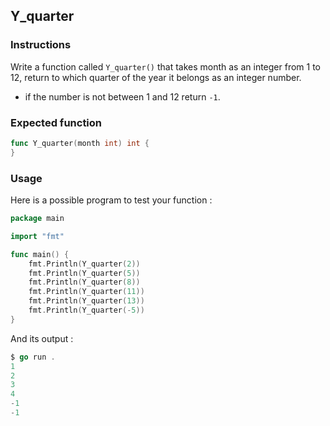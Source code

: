 ## Y_quarter

### Instructions

Write a function called `Y_quarter()` that takes  month as an integer from 1 to 12, return to which quarter of the year it belongs as an integer number.

- if the number is not between 1 and 12 return `-1`.


### Expected function

```go
func Y_quarter(month int) int {
}
```

### Usage

Here is a possible program to test your function :

```go
package main

import "fmt"

func main() {
	fmt.Println(Y_quarter(2))
	fmt.Println(Y_quarter(5))
    fmt.Println(Y_quarter(8))
    fmt.Println(Y_quarter(11))
    fmt.Println(Y_quarter(13))
    fmt.Println(Y_quarter(-5))
}
```
And its output :

```go
$ go run . 
1
2
3
4
-1
-1
```